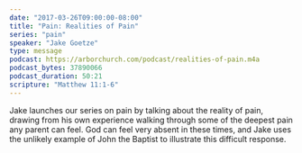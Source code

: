 ```yaml
---
date: "2017-03-26T09:00:00-08:00"
title: "Pain: Realities of Pain"
series: "pain"
speaker: "Jake Goetze"
type: message
podcast: https://arborchurch.com/podcast/realities-of-pain.m4a
podcast_bytes: 37890066
podcast_duration: 50:21
scripture: "Matthew 11:1-6"
---
```


Jake launches our series on pain by talking about the reality of pain, drawing from his own experience walking through some of the deepest pain any parent can feel. God can feel very absent in these times, and Jake uses the unlikely example of John the Baptist to illustrate this difficult response. 

